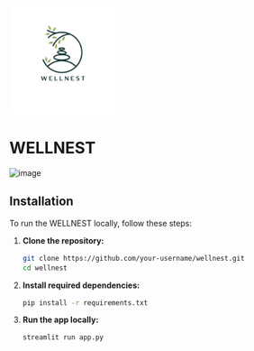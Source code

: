 <img src="WELLNEST.png" alt="NoteWorthy Logo" width="190" height="190">

# WELLNEST
![image](https://github.com/user-attachments/assets/c063511a-7655-4682-9355-c66d0953a8ba)

## Installation

To run the WELLNEST locally, follow these steps:

1. **Clone the repository:**

   ```bash
   git clone https://github.com/your-username/wellnest.git
   cd wellnest

2. **Install required dependencies:**
   ```bash
   pip install -r requirements.txt
3. **Run the app locally:**
   ```bash
   streamlit run app.py

